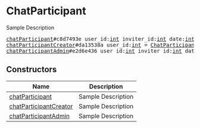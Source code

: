 # ChatParticipant

Sample Description

<pre>
<a href="../constructor/chatParticipant">chatParticipant</a>#c8d7493e user_id:<a href="../type/int.md">int</a> inviter_id:<a href="../type/int.md">int</a> date:<a href="../type/int.md">int</a> = <a href="../type/ChatParticipant.md">ChatParticipant</a>;
<a href="../constructor/chatParticipantCreator">chatParticipantCreator</a>#da13538a user_id:<a href="../type/int.md">int</a> = <a href="../type/ChatParticipant.md">ChatParticipant</a>;
<a href="../constructor/chatParticipantAdmin">chatParticipantAdmin</a>#e2d6e436 user_id:<a href="../type/int.md">int</a> inviter_id:<a href="../type/int.md">int</a> date:<a href="../type/int.md">int</a> = <a href="../type/ChatParticipant.md">ChatParticipant</a>;
</pre>

## Constructors

| Name | Description |
|------|-------------|
| [chatParticipant](../constructor/chatParticipant.md) | Sample Description |
| [chatParticipantCreator](../constructor/chatParticipantCreator.md) | Sample Description |
| [chatParticipantAdmin](../constructor/chatParticipantAdmin.md) | Sample Description |

